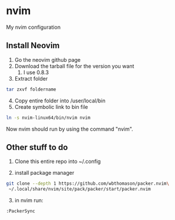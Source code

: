 # nvim
My nvim configuration


## Install Neovim
1. Go the neovim github page
2. Download the tarball file for the version you want
	1. I use 0.8.3
3. Extract folder 
```bash
tar zxvf foldername
```
4. Copy entire folder into /user/local/bin
5. Create symbolic link to bin file
```bash
ln -s nvim-linux64/bin/nvim nvim
```
Now nvim should run by using the command "nvim".


## Other stuff to do
1. Clone this entire repo into ~/.config

2. install package manager
```bash
git clone --depth 1 https://github.com/wbthomason/packer.nvim\
 ~/.local/share/nvim/site/pack/packer/start/packer.nvim
 ```

3. in nvim run: 
```
:PackerSync
```
